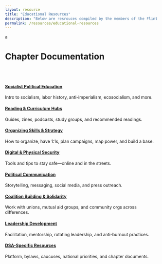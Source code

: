 ```yaml
---
layout: resource
title: "Educational Resources"
description: "Below are resrouces compiled by the members of the Flint Hills DSA to engage in education around the various topics that impact socialists. "
permalink: /resources/educational-resources
---
```

a
# Chapter Documentation  

<br>
<br>
<!-- Grid of sub-sections -->
<div class="row justify-content-center align-items-start">


<!-- Socialist Political Education -->
<div class="col-sm-12 col-md-6 mb-4 text-center">
  <h4>
    <a href="{{ '/resources/political-education/' | relative_url }}">
      Socialist Political Education
    </a>
  </h4>
  <p>Intro to socialism, labor history, anti-imperialism, ecosocialism, and more.</p>
</div>
  
<!-- Reading & Curriculum Hubs -->
<div class="col-sm-12 col-md-6 mb-4 text-center">
  <h4>
    <a href="{{ '/resources/reading-curriculum/' | relative_url }}">
      Reading & Curriculum Hubs
    </a>
  </h4>
  <p>Guides, zines, podcasts, study groups, and recommended readings.</p>
</div>

<!-- Organizing Skills & Strategy -->
<div class="col-sm-12 col-md-6 mb-4 text-center">
  <h4>
    <a href="{{ '/resources/organizing-skills/' | relative_url }}">
      Organizing Skills & Strategy
    </a>
  </h4>
  <p>How to organize, have 1:1s, plan campaigns, map power, and build a base.</p>
</div>

<!-- Digital & Physical Security -->
<div class="col-sm-12 col-md-6 mb-4 text-center">
  <h4>
    <a href="{{ '/resources/security/' | relative_url }}">
      Digital & Physical Security
    </a>
  </h4>
  <p>Tools and tips to stay safe—online and in the streets.</p>
</div>

<!-- Political Communication -->
<div class="col-sm-12 col-md-6 mb-4 text-center">
  <h4>
    <a href="{{ '/resources/political-communication/' | relative_url }}">
      Political Communication
    </a>
  </h4>
  <p>Storytelling, messaging, social media, and press outreach.</p>
</div>

<!-- Coalition Building & Solidarity -->
<div class="col-sm-12 col-md-6 mb-4 text-center">
  <h4>
    <a href="{{ '/resources/coalition-building/' | relative_url }}">
      Coalition Building & Solidarity
    </a>
  </h4>
  <p>Work with unions, mutual aid groups, and community orgs across differences.</p>
</div>

<!-- Leadership Development -->
<div class="col-sm-12 col-md-6 mb-4 text-center">
  <h4>
    <a href="{{ '/resources/leadership-development/' | relative_url }}">
      Leadership Development
    </a>
  </h4>
  <p>Facilitation, mentorship, rotating leadership, and anti-burnout practices.</p>
</div>

  
<!-- DSA-Specific Resources -->
<div class="col-sm-12 col-md-6 mb-4 text-center">
  <h4>
    <a href="{{ '/resources/dsa-resources/' | relative_url }}">
      DSA-Specific Resources
    </a>
  </h4>
  <p>Platform, bylaws, caucuses, national priorities, and chapter documents.</p>
</div>

</div>

